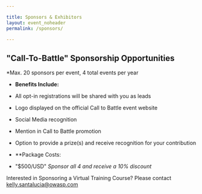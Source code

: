 ```yaml
---

title: Sponsors & Exhibitors
layout: event_noheader
permalink: /sponsors/

---
```


## "Call-To-Battle" Sponsorship Opportunities

*Max. 20 sponsors per event, 4 total events per year

* **Benefits Include:**
 * All opt-in registrations will be shared with you as leads
 * Logo displayed on the official Call to Battle event website
 * Social Media recognition
 * Mention in Call to Battle promotion
 * Option to provide a prize(s) and receive recognition for your contribution
 
* **Package Costs:
 * "$500/USD"
 *Sponsor all 4 and receive a 10% discount*


Interested in Sponsoring a Virtual Training Course? Please contact <kelly.santalucia@owasp.com> 
